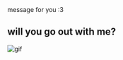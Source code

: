 <!DOCTYPE html>
<html lang="en">
<head>
    <meta charset="UTF-8">
    <meta name="viewport" content="width=device-width, initial-scale=1.0">
    message for you :3
    <link rel="stylesheet" href="style.css"/>
</head>
<body>
    <div class="wrapper">
        <h2 class="question">will you go out with me?</h2>
        <img class="gif" alt="gif" src="https://media.giphy.com/media/PmKqCgReGt8lDGRDhw/giphy.gif"/>
        <div class="btn-group">
        </div>
    </div>
    
</body>
</html>
